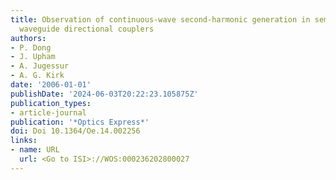 ```yaml
---
title: Observation of continuous-wave second-harmonic generation in semiconductor
  waveguide directional couplers
authors:
- P. Dong
- J. Upham
- A. Jugessur
- A. G. Kirk
date: '2006-01-01'
publishDate: '2024-06-03T20:22:23.105875Z'
publication_types:
- article-journal
publication: '*Optics Express*'
doi: Doi 10.1364/Oe.14.002256
links:
- name: URL
  url: <Go to ISI>://WOS:000236202800027
---
```

